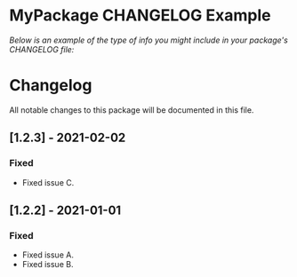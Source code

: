 # MyPackage CHANGELOG Example

*Below is an example of the type of info you might include in your package's CHANGELOG file:*

# Changelog

All notable changes to this package will be documented in this file.

## [1.2.3] - 2021-02-02

### Fixed

- Fixed issue C.

## [1.2.2] - 2021-01-01

### Fixed

- Fixed issue A.
- Fixed issue B.
